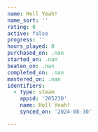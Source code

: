 ```yaml
---
name: Hell Yeah!
name_sort: ''
rating: 0
active: false
progress: ''
hours_played: 0
purchased_on: .nan
started_on: .nan
beaten_on: .nan
completed_on: .nan
mastered_on: .nan
identifiers:
  - type: steam
    appid: '205230'
    name: Hell Yeah!
    synced_on: '2024-08-30'

---
```

